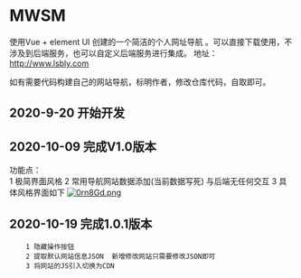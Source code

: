 # MWSM
使用Vue + element UI 创建的一个简洁的个人网址导航 。可以直接下载使用，不涉及到后端服务，也可以自定义后端服务进行集成。
地址：http://www.lsbly.com

如有需要代码构建自己的网站导航，标明作者，修改仓库代码，自取即可。
## 2020-9-20 开始开发
## 2020-10-09 完成V1.0版本
功能点：    
        1 极简界面风格
        2 常用导航网站数据添加(当前数据写死) 与后端无任何交互
        3 具体风格界面如下
        [![0rn8Gd.png](https://s1.ax1x.com/2020/10/09/0rn8Gd.png)](https://imgchr.com/i/0rn8Gd)
## 2020-10-19 完成1.0.1版本
        1 隐藏操作按钮
        2 提取默认网站信息JSON  新增修改网站只需要修改JSON即可
        3 将网站的JS引入切换为CDN